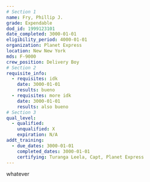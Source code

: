 ```yaml
---
# Section 1
name: Fry, Phillip J.
grade: Expendable
dod_id: 1999123101
date_completed: 3000-01-01
eligibility_period: 4000-01-01
organization: Planet Express
location: New New York
mds: F-9000
crew_position: Delivery Boy
# Section 2
requisite_info:
  - requisites: idk
    date: 3000-01-01
    results: bueno
  - requisites: more idk
    date: 3000-01-01
    results: also bueno
# Section 3
qual_level:
  - qualified: 
    unqualified: X
    expiration: N/A
addt_training:
  - due_dates: 3000-01-01
    completed_dates: 3000-01-01
    certifying: Turanga Leela, Capt, Planet Express
---
```


whatever